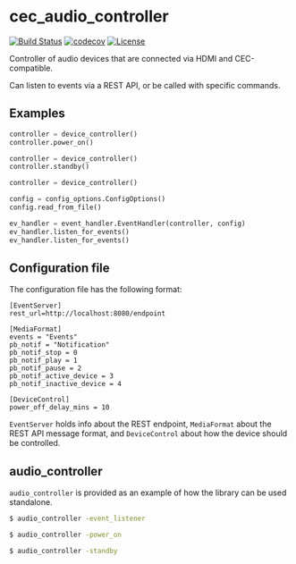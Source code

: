 # cec_audio_controller

[![Build Status](https://travis-ci.org/inphinitum/cec_audio_controller.svg?branch=master)](https://travis-ci.org/inphinitum/cec_audio_controller)
[![codecov](https://codecov.io/gh/inphinitum/cec_audio_controller/branch/master/graph/badge.svg)](https://codecov.io/gh/inphinitum/cec_audio_controller)
[![License](https://img.shields.io/github/license/inphinitum/cec_audio_controller.svg)](LICENSE)

Controller of audio devices that are connected via HDMI and CEC-compatible.

Can listen to events via a REST API, or be called with specific commands.

## Examples

```python
controller = device_controller()
controller.power_on()
```
```python
controller = device_controller()
controller.standby()
```
```python
controller = device_controller()

config = config_options.ConfigOptions()
config.read_from_file()

ev_handler = event_handler.EventHandler(controller, config)
ev_handler.listen_for_events()
ev_handler.listen_for_events()
```

## Configuration file

The configuration file has the following format:
```
[EventServer]
rest_url=http://localhost:8080/endpoint

[MediaFormat]
events = "Events"
pb_notif = "Notification"
pb_notif_stop = 0
pb_notif_play = 1
pb_notif_pause = 2
pb_notif_active_device = 3
pb_notif_inactive_device = 4

[DeviceControl]
power_off_delay_mins = 10
```

`EventServer` holds info about the REST endpoint, `MediaFormat` about the REST API message format,
and `DeviceControl` about how the device should be controlled.

## audio_controller

`audio_controller` is provided as an example of how the library can be used standalone.

```bash
$ audio_controller -event_listener
```
```bash
$ audio_controller -power_on
```
```bash
$ audio_controller -standby
```
